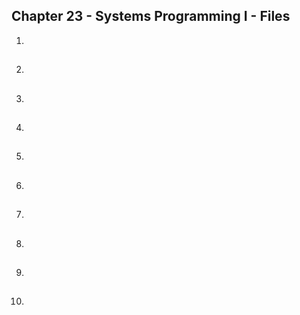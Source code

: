 ## Chapter 23 - Systems Programming I - Files

01.	

##

02.	

##

03.	

##

04.	

##

05.	

##

06.	

##

07.	

##

08.	

##

09.	

##

10.	

##
